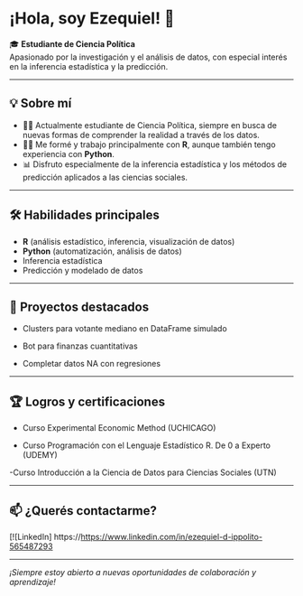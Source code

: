 # ¡Hola, soy Ezequiel! 👋

🎓 **Estudiante de Ciencia Política**  
Apasionado por la investigación y el análisis de datos, con especial interés en la inferencia estadística y la predicción.

---

## 💡 Sobre mí

- 🧑‍🎓 Actualmente estudiante de Ciencia Política, siempre en busca de nuevas formas de comprender la realidad a través de los datos.
- 🧑‍💻 Me formé y trabajo principalmente con **R**, aunque también tengo experiencia con **Python**.
- 📊 Disfruto especialmente de la inferencia estadística y los métodos de predicción aplicados a las ciencias sociales.

---

## 🛠️ Habilidades principales

- **R** (análisis estadístico, inferencia, visualización de datos)
- **Python** (automatización, análisis de datos)
- Inferencia estadística
- Predicción y modelado de datos

---

## 🚀 Proyectos destacados

- Clusters para votante mediano en DataFrame simulado  

- Bot para finanzas cuantitativas

- Completar datos NA con regresiones

---

## 🏆 Logros y certificaciones

- Curso Experimental Economic Method (UCHICAGO)

- Curso Programación con el Lenguaje Estadístico R. De 0 a Experto (UDEMY)

-Curso Introducción a la Ciencia de Datos para Ciencias Sociales (UTN)

---

## 📫 ¿Querés contactarme?

[![LinkedIn] https://https://www.linkedin.com/in/ezequiel-d-ippolito-565487293

---

_¡Siempre estoy abierto a nuevas oportunidades de colaboración y aprendizaje!_
